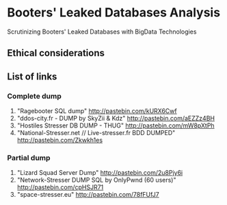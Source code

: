 # Booters' Leaked Databases Analysis
Scrutinizing Booters' Leaked Databases with BigData Technologies

## Ethical considerations


## List of links
### Complete dump
1. "Ragebooter SQL dump" http://pastebin.com/kURX6Cwf 
2. "ddos-city.fr - DUMP by SkyZii & Kdz" http://pastebin.com/aEZZz4BH
3. "Hostiles Stresser DB DUMP - THUG" http://pastebin.com/mW8pXtPh
4. "National-Stresser.net // Live-stresser.fr BDD DUMPED" http://pastebin.com/Zkwkh1es

### Partial dump
1. "Lizard Squad Server Dump" http://pastebin.com/2u8Pjy6i
2. "Network-Stresser DUMP SQL by OnlyPwnd (60 users)" http://pastebin.com/cpHSJR71
3. "space-stresser.eu" http://pastebin.com/78fFUfJ7

